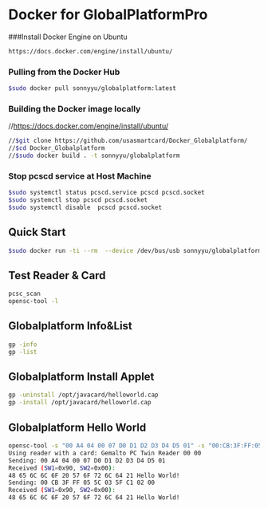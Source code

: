 # Docker for GlobalPlatformPro
###Install Docker Engine on Ubuntu
```bash
https://docs.docker.com/engine/install/ubuntu/
```
### Pulling from the Docker Hub
```bash
$sudo docker pull sonnyyu/globalplatform:latest
```
### Building the Docker image locally
//https://docs.docker.com/engine/install/ubuntu/
```bash
//$git clone https://github.com/usasmartcard/Docker_Globalplatform/
//$cd Docker_Globalplatform
//$sudo docker build . -t sonnyyu/globalplatform
```
### Stop pcscd service at Host Machine
```bash
$sudo systemctl status pcscd.service pcscd pcscd.socket
$sudo systemctl stop pcscd pcscd.socket
$sudo systemctl disable  pcscd pcscd.socket
```
## Quick Start
```bash
$sudo docker run -ti --rm  --device /dev/bus/usb sonnyyu/globalplatform
```
## Test Reader & Card
```bash
pcsc_scan
opensc-tool -l
```
## Globalplatform Info&List
```bash
gp -info
gp -list
```
## Globalplatform Install Applet
```bash
gp -uninstall /opt/javacard/helloworld.cap
gp -install /opt/javacard/helloworld.cap
```
## Globalplatform Hello World
```bash
opensc-tool -s "00 A4 04 00 07 D0 D1 D2 D3 D4 D5 01" -s "00:CB:3F:FF:05:5C:03:5F:C1:02:00"
Using reader with a card: Gemalto PC Twin Reader 00 00
Sending: 00 A4 04 00 07 D0 D1 D2 D3 D4 D5 01
Received (SW1=0x90, SW2=0x00):
48 65 6C 6C 6F 20 57 6F 72 6C 64 21 Hello World!
Sending: 00 CB 3F FF 05 5C 03 5F C1 02 00
Received (SW1=0x90, SW2=0x00):
48 65 6C 6C 6F 20 57 6F 72 6C 64 21 Hello World!
```


